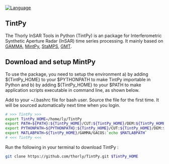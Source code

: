 [![Language](https://img.shields.io/badge/python-3.6%2B-blue.svg)](https://www.python.org/)

## TintPy ##

The Thorly InSAR Tools in Python (TintPy) is an package for Interferometric Synthetic Aperture Radar (InSAR) time series processing. It mainly based on [GAMMA](https://www.gamma-rs.ch/no_cache/software.html), [MintPy](https://github.com/insarlab/MintPy), [StaMPS](https://github.com/dbekaert/StaMPS), [GMT](https://www.generic-mapping-tools.org/).

## Download and setup MintPy ##

To use the package, you need to setup the environment a) by adding ${TintPy_HOME} to your $PYTHONPATH to make TintPy importable in Python and b) by adding ${TintPy_HOME} to your $PATH to make application scripts executable in command line, as shown below.

Add to your ~/.bashrc file for bash user. Source the file for the first time. It will be sourced automatically next time when you login.

```Bash
# >>> TintPy >>>
export TintPy_HOME=/home/ly/TintPy
export PATH=${PATH}:${TintPy_HOME}/CUT:${TintPy_HOME}/DEM:${TintPy_HOME}/GAMMA:${TintPy_HOME}/GAMMA/Sentinel-1:${TintPy_HOME}/GAMMA/Phase-stacking:${TintPy_HOME}/GAMMA/GACOS:${TintPy_HOME}/GAMMA/ALOS:${TintPy_HOME}/KMZ:${TintPy_HOME}/MintPy:${TintPy_HOME}/POEORB:${TintPy_HOME}/StaMPS:${TintPy_HOME}/StaMPS/GAMMA2StaMPS
export PYTHONPATH=${PYTHONPATH}:${TintPy_HOME}/CUT:${TintPy_HOME}/DEM:${TintPy_HOME}/GAMMA:${TintPy_HOME}/GAMMA/Sentinel-1:${TintPy_HOME}/GAMMA/Phase-stacking:${TintPy_HOME}/GAMMA/GACOS:${TintPy_HOME}/GAMMA/ALOS:${TintPy_HOME}/KMZ:${TintPy_HOME}/MintPy:${TintPy_HOME}/POEORB:${TintPy_HOME}/StaMPS:${TintPy_HOME}/StaMPS/GAMMA2StaMPS
export MATLABPATH=${TintPy_HOME}/GAMMA/GACOS:`echo $MATLABPATH`
# <<< TintPy <<<
```

Run the following in your terminal to download TintPy :

```Bash
git clone https://github.com/thorly/TintPy.git $TintPy_HOME
```

